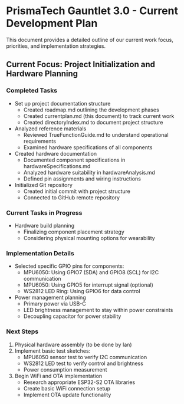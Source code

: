 # PrismaTech Gauntlet 3.0 - Current Development Plan

This document provides a detailed outline of our current work focus, priorities, and implementation strategies.

## Current Focus: Project Initialization and Hardware Planning

### Completed Tasks
- Set up project documentation structure
  - Created roadmap.md outlining the development phases
  - Created currentplan.md (this document) to track current work
  - Created directoryIndex.md to document project structure
- Analyzed reference materials
  - Reviewed TrueFunctionGuide.md to understand operational requirements
  - Examined hardware specifications of all components
- Created hardware documentation
  - Documented component specifications in hardwareSpecifications.md
  - Analyzed hardware suitability in hardwareAnalysis.md
  - Defined pin assignments and wiring instructions
- Initialized Git repository
  - Created initial commit with project structure
  - Connected to GitHub remote repository

### Current Tasks in Progress
- Hardware build planning
  - Finalizing component placement strategy
  - Considering physical mounting options for wearability

### Implementation Details
- Selected specific GPIO pins for components:
  - MPU6050: Using GPIO7 (SDA) and GPIO8 (SCL) for I2C communication
  - MPU6050: Using GPIO5 for interrupt signal (optional)
  - WS2812 LED Ring: Using GPIO6 for data control
- Power management planning
  - Primary power via USB-C
  - LED brightness management to stay within power constraints
  - Decoupling capacitor for power stability

### Next Steps
1. Physical hardware assembly (to be done by Ian)
2. Implement basic test sketches:
   - MPU6050 sensor test to verify I2C communication
   - WS2812 LED test to verify control and brightness
   - Power consumption measurement
3. Begin WiFi and OTA implementation
   - Research appropriate ESP32-S2 OTA libraries
   - Create basic WiFi connection setup
   - Implement OTA update functionality 
